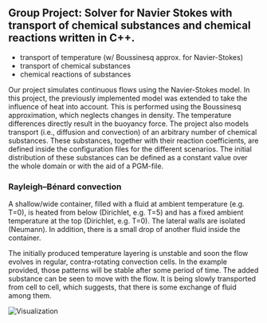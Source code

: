 ## Group Project: Solver for Navier Stokes with transport of chemical substances and chemical reactions written in C++.

* transport of temperature (w/ Boussinesq approx. for Navier-Stokes)
* transport of chemical substances
* chemical reactions of substances

Our project simulates continuous flows using the Navier-Stokes model.
In this project, the previously implemented model was extended to take
the influence of heat into account. This is performed using the
Boussinesq approximation, which neglects changes in density.
The temperature differences directly result in the buoyancy force.
The project also models transport (i.e., diffusion and convection) of
an arbitrary number of chemical substances.
These substances, together with their reaction coefficients, are defined
inside the configuration files for the different scenarios. The initial
distribution of these substances can be defined as a constant value over
the whole domain or with the aid of a PGM-file.

### Rayleigh–Bénard convection

  A shallow/wide container, filled with a fluid at ambient temperature
  (e.g. T=0), is heated from below (Dirichlet, e.g. T=5) and has a
  fixed ambient temperature at the top (Dirichlet, e.g. T=0). The
  lateral walls are isolated (Neumann).
  In addition, there is a small drop of another fluid inside the
  container.
  
  The initially produced temperature layering is unstable and soon the
  flow evolves in regular, contra-rotating convection cells. In the
  example provided, those patterns will be stable after some period of
  time.
  The added substance can be seen to move with the flow. It is being
  slowly transported from cell to cell, which suggests, that there is
  some exchange of fluid among them.
  
![Visualization](http://archive.scheingraber.net/files/cfd.gif)
